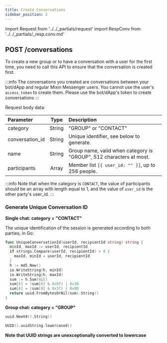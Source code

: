 ```yaml
---
title: Create Conversations
sidebar_position: 2
---
```


import Request from '../../_partials/request'
import RespConv from '../../_partials/_resp.conv.md'

## POST /conversations

To create a new group or to have a conversation with a user for the first time, you need to call this API to ensure that the conversation is created first.


:::info
The conversations you created are conversations between your bot/dApp and regular Mixin Messenger users. You cannot use the user's `access_token` to create them. Please use the bot/dApp's token to create conversations
:::

Request body data:

| Parameter | Type | Description |
| :----- | :----: | :---- |
| category | String | "GROUP" or "CONTACT" |
| conversation_id | String | Unique identifier, see below to generate. |
| name | String | Group name, valid when category is "GROUP", 512 characters at most. |
| participants | Array | Member list ```[{ user_id: "" }]```, up to 256 people. |

:::info
Note that when the category is `CONTACT`, the value of participants should be an array with length equal to 1, and the value of `user_id` is the other party's user_id.
:::

<Request title="Create a Conversation" method="POST" url="/conversations --data PAYLOAD"/>

<RespConv />



### Generate Unique Conversation ID

**Single chat: category = "CONTACT"**

The unique identification of the session is generated according to both parties, in Go:

```go
func UniqueConversationId(userId, recipientId string) string {
  minId, maxId := userId, recipientId
  if strings.Compare(userId, recipientId) > 0 {
    maxId, minId = userId, recipientId
  }
  h := md5.New()
  io.WriteString(h, minId)
  io.WriteString(h, maxId)
  sum := h.Sum(nil)
  sum[6] = (sum[6] & 0x0f) | 0x30
  sum[8] = (sum[8] & 0x3f) | 0x80
  return uuid.FromBytesOrNil(sum).String()
}
```

**Group chat: category = "GROUP"**

```go title="golang"
uuid.NewV4().String()
```

```swift title="swift"
UUID().uuidString.lowercased()
```

**Note that UUID strings are unexceptionally converted to lowercase**
